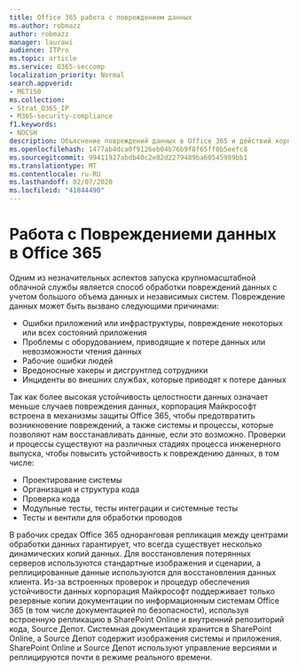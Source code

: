 ```yaml
---
title: Office 365 работа с повреждением данных
ms.author: robmazz
author: robmazz
manager: laurawi
audience: ITPro
ms.topic: article
ms.service: O365-seccomp
localization_priority: Normal
search.appverid:
- MET150
ms.collection:
- Strat_O365_IP
- M365-security-compliance
f1.keywords:
- NOCSH
description: Объяснение повреждений данных в Office 365 и действий корпорации Майкрософт по предотвращению и восстановлению.
ms.openlocfilehash: 1477ab4dca0f9126eb04b76b9f8f65ff0b5eefc8
ms.sourcegitcommit: 99411927abdb40c2e82d2279489ba60545989bb1
ms.translationtype: MT
ms.contentlocale: ru-RU
ms.lasthandoff: 02/07/2020
ms.locfileid: "41844490"
---
```

# <a name="dealing-with-data-corruption-in-office-365"></a>Работа с Повреждениеми данных в Office 365

Одним из незначительных аспектов запуска крупномасштабной облачной службы является способ обработки повреждений данных с учетом большого объема данных и независимых систем. Повреждение данных может быть вызвано следующими причинами:

- Ошибки приложений или инфраструктуры, повреждение некоторых или всех состояний приложения
- Проблемы с оборудованием, приводящие к потере данных или невозможности чтения данных
- Рабочие ошибки людей
- Вредоносные хакеры и дисгрунтлед сотрудники
- Инциденты во внешних службах, которые приводят к потере данных

Так как более высокая устойчивость целостности данных означает меньше случаев повреждения данных, корпорация Майкрософт встроена в механизмы защиты Office 365, чтобы предотвратить возникновение повреждений, а также системы и процессы, которые позволяют нам восстанавливать данные, если это возможно. Проверки и процессы существуют на различных стадиях процесса инженерного выпуска, чтобы повысить устойчивость к повреждению данных, в том числе:

- Проектирование системы
- Организация и структура кода
- Проверка кода
- Модульные тесты, тесты интеграции и системные тесты
- Тесты и вентили для обработки проводов

В рабочих средах Office 365 одноранговая репликация между центрами обработки данных гарантирует, что всегда существует несколько динамических копий данных. Для восстановления потерянных серверов используются стандартные изображения и сценарии, а реплицированные данные используются для восстановления данных клиента. Из-за встроенных проверок и процедур обеспечения устойчивости данных корпорация Майкрософт поддерживает только резервные копии документации по информационным системам Office 365 (в том числе документацией по безопасности), используя встроенную репликацию в SharePoint Online и внутренний репозиторий кода, Source Депот. Системная документация хранится в SharePoint Online, а Source Депот содержит изображения системы и приложения. SharePoint Online и Source Депот используют управление версиями и реплицируются почти в режиме реального времени.
